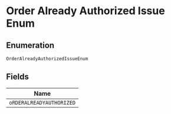 
# Order Already Authorized Issue Enum

## Enumeration

`OrderAlreadyAuthorizedIssueEnum`

## Fields

| Name |
|  --- |
| `oRDERALREADYAUTHORIZED` |

